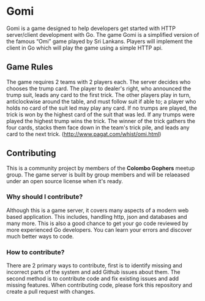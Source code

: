 # Gomi
Gomi is a game designed to help developers get started with HTTP
server/client development with Go. The game Gomi is a simplified
version of the famous “Omi” game played by Sri Lankans. Players
will implement the client in Go which will play the game using a
simple HTTP api.

## Game Rules
The game requires 2 teams with 2 players each. The server decides
who chooses the trump card. The player to dealer's right, who announced
the trump suit, leads any  card to the first trick. The other players
play in turn, anticlockwise  around the table, and  must follow suit
if able to; a player who holds  no card of the suit led may play any
card. If no trumps are played, the trick is won by the highest card
of  the suit that was led. If any trumps were played the highest trump
wins the trick. The winner of the trick gathers the four cards, stacks
them face down in the team's trick pile, and leads any card to the next
trick. (http://www.pagat.com/whist/omi.html)

## Contributing
This is a community project by members of the **Colombo Gophers** meetup
group. The game server is built by group members and will be relaeased
under an open source license when it's ready.

### Why should I contribute?
Although this is a game server, it covers many aspects of a modern web based
application. This includes, handling http, json and databases and many more.
This is also a good chance to get your go code reviewed by more experienced Go
developers. You can learn your errors and discover much better ways to code.

### How to contribute?
There are 2 primary ways to contribute, first is to identify missing and incorrect
parts of the system and add Github issues about them. The second method is to
contribute code and fix existing issues and add missing features. When contributing
code, please fork this repository and create a pull request with changes.

